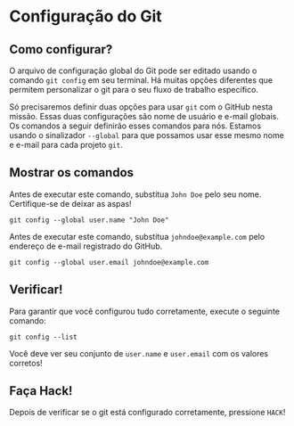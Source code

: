 # Configuração do Git

## Como configurar?

O arquivo de configuração global do Git pode ser editado usando o comando `git config` em seu terminal. Há muitas opções diferentes que permitem personalizar o git para o seu fluxo de trabalho específico.

Só precisaremos definir duas opções para usar `git` com o GitHub nesta missão. Essas duas configurações são nome de usuário e e-mail globais. Os comandos a seguir definirão esses comandos para nós. Estamos usando o sinalizador `--global` para que possamos usar esse mesmo nome e e-mail para cada projeto `git`.

## Mostrar os comandos

Antes de executar este comando, substitua `John Doe` pelo seu nome. Certifique-se de deixar as aspas!

```
git config --global user.name "John Doe"
```

Antes de executar este comando, substitua `johndoe@example.com` pelo endereço de e-mail registrado do GitHub.

```
git config --global user.email johndoe@example.com
```

## Verificar!

Para garantir que você configurou tudo corretamente, execute o seguinte comando:

```
git config --list
```

Você deve ver seu conjunto de `user.name` e `user.email` com os valores corretos!

## Faça Hack!

Depois de verificar se o git está configurado corretamente, pressione `HACK`!